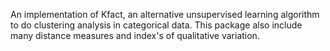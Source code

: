 An implementation of Kfact, an alternative unsupervised learning algorithm to do clustering analysis in categorical data. This package also include many distance measures and index's of qualitative variation.
